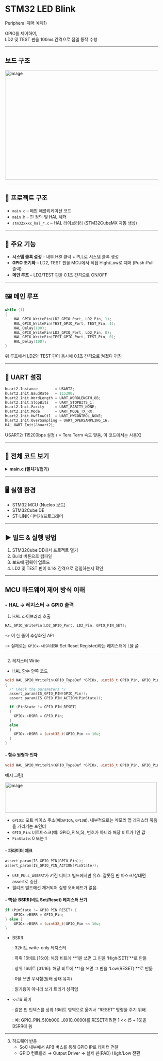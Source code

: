 # STM32 LED Blink

Peripheral 제어 예제1)

GPIO를 제어하여,  
LD2 및 TEST 핀을 100ms 간격으로 점멸 동작 수행

---
## 보드 구조
<img width="583" height="360" alt="image" src="https://github.com/user-attachments/assets/7eb91a9b-112f-45ba-8528-082cfba39b32" />

---

## 📂 프로젝트 구조
- `main.c` – 메인 애플리케이션 코드
- `main.h` – 핀 정의 및 HAL 헤더
- `stm32xxxx_hal_*.c` – HAL 라이브러리 (STM32CubeMX 자동 생성)

---

## 🔧 주요 기능
- **시스템 클록 설정** – 내부 HSI 클럭 + PLL로 시스템 클록 생성
- **GPIO 초기화** – LD2, TEST 핀을 MCU에서 직접 High/Low로 제어 (Push-Pull 출력)
- **메인 루프** – LD2/TEST 핀을 0.1초 간격으로 ON/OFF

---

## 🖼 메인 루프
```c
while (1)
{
    HAL_GPIO_WritePin(LD2_GPIO_Port, LD2_Pin, 1);
    HAL_GPIO_WritePin(TEST_GPIO_Port, TEST_Pin, 1);
    HAL_Delay(100);
    HAL_GPIO_WritePin(LD2_GPIO_Port, LD2_Pin, 0);
    HAL_GPIO_WritePin(TEST_GPIO_Port, TEST_Pin, 0);
    HAL_Delay(100);
}
```
위 루프에서 LD2와 TEST 핀이 동시에 0.1초 간격으로 켜졌다 꺼짐

---

## 🔌 UART 설정
```c
huart2.Instance        = USART2;
huart2.Init.BaudRate   = 115200;
huart2.Init.WordLength = UART_WORDLENGTH_8B;
huart2.Init.StopBits   = UART_STOPBITS_1;
huart2.Init.Parity     = UART_PARITY_NONE;
huart2.Init.Mode       = UART_MODE_TX_RX;
huart2.Init.HwFlowCtl  = UART_HWCONTROL_NONE;
huart2.Init.OverSampling = UART_OVERSAMPLING_16;
HAL_UART_Init(&huart2);
```
USART2: 115200bps 설정 ( = Tera Term 속도 맞춤, 이 코드에서는 사용X)

---

## 📜 전체 코드 보기
<details>
<summary><b>main.c (펼치기/접기)</b></summary>

  ```c
/* USER CODE BEGIN Header */
/**
  ******************************************************************************
  * @file           : main.c
  * @brief          : Main program body
  ******************************************************************************
  * @attention
  *
  * Copyright (c) 2025 STMicroelectronics.
  * All rights reserved.
  *
  * This software is licensed under terms that can be found in the LICENSE file
  * in the root directory of this software component.
  * If no LICENSE file comes with this software, it is provided AS-IS.
  *
  ******************************************************************************
  */
/* USER CODE END Header */
/* Includes ------------------------------------------------------------------*/
#include "main.h"

/* Private variables ---------------------------------------------------------*/
UART_HandleTypeDef huart2;

/* Private function prototypes -----------------------------------------------*/
void SystemClock_Config(void);
static void MX_GPIO_Init(void);
static void MX_USART2_UART_Init(void);

int main(void)
{
  HAL_Init(); // HAL 라이브러리 및 SysTick 초기화, HAL 함수 동작 시 필수
  SystemClock_Config();
  MX_GPIO_Init();
  MX_USART2_UART_Init();

  while (1)
  {
    HAL_GPIO_WritePin(LD2_GPIO_Port, LD2_Pin, 1);
    HAL_GPIO_WritePin(TEST_GPIO_Port, TEST_Pin, 1);
    HAL_Delay(100);
    HAL_GPIO_WritePin(LD2_GPIO_Port, LD2_Pin, 0);
    HAL_GPIO_WritePin(TEST_GPIO_Port, TEST_Pin, 0);
    HAL_Delay(100);
  }
}

//////////////////////////
/// 초기화 및 동작 설정///
/////////////////////////

void SystemClock_Config(void)  // 시스템 클럭 설정 (PLL, SYSCLK), MCU 실행 속도 결정
{
  RCC_OscInitTypeDef RCC_OscInitStruct = {0};
  RCC_ClkInitTypeDef RCC_ClkInitStruct = {0};

  RCC_OscInitStruct.OscillatorType = RCC_OSCILLATORTYPE_HSI;
  RCC_OscInitStruct.HSIState = RCC_HSI_ON; // 내부 HSI 8MHz
  RCC_OscInitStruct.HSICalibrationValue = RCC_HSICALIBRATION_DEFAULT;
  RCC_OscInitStruct.PLL.PLLState = RCC_PLL_ON;
  RCC_OscInitStruct.PLL.PLLSource = RCC_PLLSOURCE_HSI_DIV2;
  RCC_OscInitStruct.PLL.PLLMUL = RCC_PLL_MUL16; //PLL로 16배(64MHz) 시킴 
  HAL_RCC_OscConfig(&RCC_OscInitStruct);

  RCC_ClkInitStruct.ClockType = RCC_CLOCKTYPE_HCLK|RCC_CLOCKTYPE_SYSCLK
                              |RCC_CLOCKTYPE_PCLK1|RCC_CLOCKTYPE_PCLK2;
  RCC_ClkInitStruct.SYSCLKSource = RCC_SYSCLKSOURCE_PLLCLK;
  RCC_ClkInitStruct.AHBCLKDivider = RCC_SYSCLK_DIV1;
  RCC_ClkInitStruct.APB1CLKDivider = RCC_HCLK_DIV2;
  RCC_ClkInitStruct.APB2CLKDivider = RCC_HCLK_DIV1;
  HAL_RCC_ClockConfig(&RCC_ClkInitStruct, FLASH_LATENCY_2);
}

static void MX_USART2_UART_Init(void) // UART 설정, 디버깅/데이터 통신을 위한 기본 기능 (현재 코드에서는 사용 X)
{
  huart2.Instance = USART2;
  huart2.Init.BaudRate = 115200;
  huart2.Init.WordLength = UART_WORDLENGTH_8B;
  huart2.Init.StopBits = UART_STOPBITS_1;
  huart2.Init.Parity = UART_PARITY_NONE;
  huart2.Init.Mode = UART_MODE_TX_RX;
  huart2.Init.HwFlowCtl = UART_HWCONTROL_NONE;
  huart2.Init.OverSampling = UART_OVERSAMPLING_16;
  HAL_UART_Init(&huart2);
}

static void MX_GPIO_Init(void) // GPIO 출력 모드 결정, 핀 제어 시 필요 (STM32 부팅 시 대부분 핀이 High-Z 입력 모드라 출력으로 사용하려면 초기화 필요)
{
  GPIO_InitTypeDef GPIO_InitStruct = {0};
  __HAL_RCC_GPIOC_CLK_ENABLE();
  __HAL_RCC_GPIOD_CLK_ENABLE();
  __HAL_RCC_GPIOA_CLK_ENABLE();
  __HAL_RCC_GPIOB_CLK_ENABLE();

  HAL_GPIO_WritePin(GPIOA, TEST_Pin|LD2_Pin, GPIO_PIN_RESET); // LD2 + TEST 핀을 출력 모드로 설정하고 초기값 LOW로 설정

  GPIO_InitStruct.Pin = TEST_Pin|LD2_Pin;
  GPIO_InitStruct.Mode = GPIO_MODE_OUTPUT_PP;
  GPIO_InitStruct.Pull = GPIO_NOPULL;
  GPIO_InitStruct.Speed = GPIO_SPEED_FREQ_LOW;
  HAL_GPIO_Init(GPIOA, &GPIO_InitStruct);
}

void Error_Handler(void)
{
  __disable_irq();
  while (1) {}
}

```
</details>

---

## 🖥 실행 환경
- STM32 MCU (Nucleo 보드)
- STM32CubeIDE
- ST-LINK 디버거/프로그래머

---

## ▶ 빌드 & 실행 방법
1. STM32CubeIDE에서 프로젝트 열기
2. Build 버튼으로 컴파일
3. 보드에 펌웨어 업로드
4. LD2 및 TEST 핀이 0.1초 간격으로 점멸하는지 확인

---
## MCU 하드웨어 제어 방식 이해
### - HAL → 레지스터 → GPIO 출력
1. HAL 라이브러리 호출
```c
HAL_GPIO_WritePin(LD2_GPIO_Port, LD2_Pin, GPIO_PIN_SET);
```
-> 이 한 줄이 추상화된 API

-> 실제로는 `GPIOx->BSRR`(Bit Set Reset Register)라는 레지스터에 `1`을 씀

---

2. 레지스터 Write
- HAL 함수 안쪽 코드
```c
void HAL_GPIO_WritePin(GPIO_TypeDef *GPIOx, uint16_t GPIO_Pin, GPIO_PinState PinState)
{
  /* Check the parameters */
  assert_param(IS_GPIO_PIN(GPIO_Pin));
  assert_param(IS_GPIO_PIN_ACTION(PinState));

  if (PinState != GPIO_PIN_RESET)
  {
    GPIOx->BSRR = GPIO_Pin;
  }
  else
  {
    GPIOx->BSRR = (uint32_t)GPIO_Pin << 16u;
  }
}
```
#### - 함수 원형과 인자
```c
void HAL_GPIO_WritePin(GPIO_TypeDef *GPIOx, uint16_t GPIO_Pin, GPIO_PinState PinState)

```
예시 그림)

<img width="500" height="100" alt="image" src="https://github.com/user-attachments/assets/f085c68d-c6dc-43b7-a18e-0d925d91af15" />


- `GPIOx`: 포트 베이스 주소(예:`GPIOA`, `GPIOB`), 내부적으로는 메모리 맵 레지스터 묶음을 가리키는 포인터
- `GPIO_Pin`: 비트마스크(예: GPIO_PIN_5), 번호가 아니라 해당 비트가 1인 값
- `PinState`: 0 또는 1

#### - 파라미터 체크
```c
assert_param(IS_GPIO_PIN(GPIO_Pin));
assert_param(IS_GPIO_PIN_ACTION(PinState));
```
- `USE_FULL_ASSERT`가 켜진 디버그 빌드에서만 유효. 잘못된 핀 마스크/상태면 assert로 중단.
- 릴리즈 빌드에선 제거되어 실행 오버헤드가 없음.

#### - 핵심: BSRR(비트 Set/Reset) 레지스터 쓰기
```c
if (PinState != GPIO_PIN_RESET) {
    GPIOx->BSRR = GPIO_Pin;
} else {
    GPIOx->BSRR = (uint32_t)GPIO_Pin << 16u;
}
```
- BSRR

    : 32비트 write-only 레지스터

    : 하위 16비트 [15:0]: 해당 비트에 **1을 쓰면 그 핀을 ‘High(SET)’**로 만듦

    : 상위 16비트 [31:16]: 해당 비트에 **1을 쓰면 그 핀을 ‘Low(RESET)’**로 만듦

    : 0을 쓰면 무시함(원래 상태 유지)

    : 읽기용이 아니라 쓰기 트리거 성격임

- <<16 의미
  
    : 같은 핀 인덱스를 상위 16비트 영역으로 옮겨서 “RESET” 명령을 주기 위해

    : 예: GPIO_PIN_5(0b000…0010_0000)를 RESET하려면 1 << (5 + 16)을 BSRR에 씀

---

3. 하드웨어 반응
   - SoC 내부에서 APB 버스를 통해 GPIO IP로 데이터 전달
   - GPIO 컨트롤러 → Output Driver → 실제 핀(PAD) High/Low 전환






